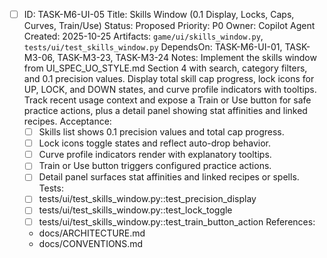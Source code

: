 - [ ] ID: TASK-M6-UI-05
  Title: Skills Window (0.1 Display, Locks, Caps, Curves, Train/Use)
  Status: Proposed
  Priority: P0
  Owner: Copilot Agent
  Created: 2025-10-25
  Artifacts: `game/ui/skills_window.py`, `tests/ui/test_skills_window.py`
  DependsOn: TASK-M6-UI-01, TASK-M3-06, TASK-M3-23, TASK-M3-24
  Notes:
  Implement the skills window from UI_SPEC_UO_STYLE.md Section 4 with search, category filters, and 0.1 precision values.
  Display total skill cap progress, lock icons for UP, LOCK, and DOWN states, and curve profile indicators with tooltips.
  Track recent usage context and expose a Train or Use button for safe practice actions, plus a detail panel showing stat affinities and linked recipes.
  Acceptance:
  - [ ] Skills list shows 0.1 precision values and total cap progress.
  - [ ] Lock icons toggle states and reflect auto-drop behavior.
  - [ ] Curve profile indicators render with explanatory tooltips.
  - [ ] Train or Use button triggers configured practice actions.
  - [ ] Detail panel surfaces stat affinities and linked recipes or spells.
  Tests:
  - [ ] tests/ui/test_skills_window.py::test_precision_display
  - [ ] tests/ui/test_skills_window.py::test_lock_toggle
  - [ ] tests/ui/test_skills_window.py::test_train_button_action
  References:
  - docs/ARCHITECTURE.md
  - docs/CONVENTIONS.md
